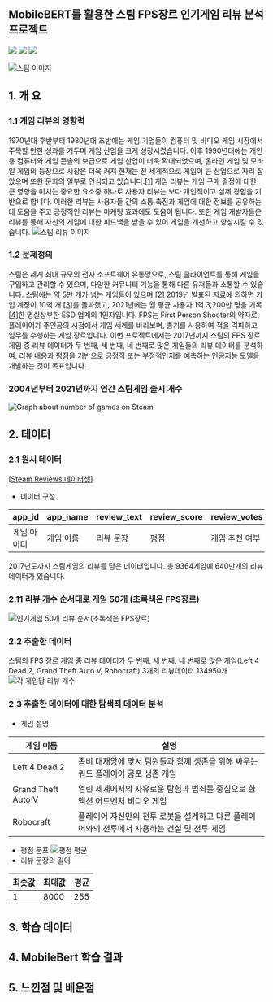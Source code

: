 ## MobileBERT를 활용한 스팀 FPS장르 인기게임 리뷰 분석 프로젝트
<!--
badge icon 참고 사이트
https://github.com/danmadeira/simple-icon-badges
-->
<img src="https://img.shields.io/badge/python-%233776AB.svg?&style=for-the-badge&logo=python&logoColor=white" />
<img src="https://img.shields.io/badge/pytorch-%23EE4C2C.svg?&style=for-the-badge&logo=pytorch&logoColor=white" />
<img src="https://img.shields.io/badge/pycharm-%23000000.svg?&style=for-the-badge&logo=pycharm&logoColor=white" />

![스팀 이미지](https://github.com/rlagnldlf/Capstone_Project/assets/136410965/e65af0a2-63d4-4056-a03b-56e586b53ed1)

## 1. 개 요

### 1.1 게임 리뷰의 영향력
1970년대 후반부터 1980년대 초반에는 게임 기업들이 컴퓨터 및 비디오 게임 시장에서 주목할 만한 성과를 거두며 게임 산업을 크게 성장시켰습니다. 이후 1990년대에는 개인용 컴퓨터와 게임 콘솔의 보급으로 게임 산업이 더욱 확대되었으며, 온라인 게임 및 모바일 게임의 등장으로 시장은 더욱 커져 현재는 전 세계적으로 게임이 큰 산업으로 자리 잡았으며 또한 문화의 일부로 인식되고 있습니다.[[1](https://news.samsung.com/kr/스페셜-리포트-게임-현대인의-문화가-되다)]
게임 리뷰는 게임 구매 결정에 대한 큰 영향을 미치는 중요한 요소중 하나로 사용자 리뷰는 보다 개인적이고 실제 경험을 기반으로 합니다. 이러한 리뷰는 사용자들 간의 소통 촉진과 게임에 대한 정보를 공유하는데 도움을 주고 긍정적인 리뷰는 마케팅 효과에도 도움이 됩니다. 또한 게임 개발자들은 리뷰를 통해 자신의 게임에 대한 피드백을 받을 수 있어 게임을 개선하고 향상시킬 수 있습니다.
![스팀 리뷰 이미지](https://github.com/rlagnldlf/Capstone_Project/assets/136410965/46490ca0-a904-4589-9007-c9a2a2d9f8e1)

### 1.2 문제정의
스팀은 세계 최대 규모의 전자 소프트웨어 유통망으로, 스팀 클라이언트를 통해 게임을 구입하고 관리할 수 있으며, 다양한 커뮤니티 기능을 통해 다른 유저들과 소통할 수 있습니다. 스팀에는 약 5만 개가 넘는 게임들이 있으며  [[2](https://www.pcgamesn.com/steam/total-games)] 2019년 발표된 자료에 의하면 가입 계정이 10억 개 [[3](https://www.thegamer.com/steam-1-billion-users/)]를 돌파했고, 2021년에는 월 평균 사용자 1억 3,200만 명을 기록[[4](https://store.steampowered.com/news/group/4145017/view/3133946090937137590)]한 명실상부한 ESD 업계의 1인자입니다.
FPS는 First Person Shooter의 약자로, 플레이어가 주인공의 시점에서 게임 세계를 바라보며, 총기를 사용하여 적을 격파하고 임무를 수행하는 게임 장르입니다.
이번 프로젝트에서는 2017년까지 스팀의 FPS 장르 게임 중 리뷰 데이터가 두 번째, 세 번째, 네 번째로 많은 게임들의 리뷰 데이터를 분석하여, 리뷰 내용과 평점을 기반으로 긍정적 또는 부정적인지를 예측하는 인공지능 모델을 개발하는 것이 목표입니다.
### 2004년부터 2021년까지 연간 스팀게임 출시 개수
![Graph about number of games on Steam](https://github.com/rlagnldlf/Capstone_Project/assets/136410965/3d01467d-9bba-4586-8dcb-b3fb15956c6d)
## 2. 데이터
### 2.1 원시 데이터
[[Steam Reviews 데이터셋](https://www.kaggle.com/datasets/andrewmvd/steam-reviews)]
* 데이터 구성

| app_id | app_name | review_text | review_score | review_votes |
|--------|----------|-------------|--------------|--------------|
| 게임 아이디 | 게임 이름    | 리뷰 문장       | 평점           | 게임 추천 여부     |

2017년도까지 스팀게임의 리뷰를 담은 데이터입니다. 총 9364게임에 640만개의 리뷰 데이터가 있습니다.

### 2.11 리뷰 개수 순서대로 게임 50개 (초록색은 FPS장르)
![인기게임 50개 리뷰 순서(초록색은 FPS장르)](https://github.com/rlagnldlf/Capstone_Project/assets/136410965/6cfdf1da-ce33-4f32-b2f2-72e3d2cd0dc4)

### 2.2 추출한 데이터
스팀의 FPS 장르 게임 중 리뷰 데이터가 두 번째, 세 번째, 네 번째로 많은 게임(Left 4 Dead 2, Grand Theft Auto V, Robocraft) 3개의 리뷰데이터 134950개
![각 게임당 리뷰 개수](https://github.com/rlagnldlf/Capstone_Project/assets/136410965/5bd78c71-4bb1-49a4-b48c-6837827b2716)
### 2.3 추출한 데이터에 대한 탐색적 데이터 분석
* 게임 설명

| 게임 이름  | 설명                                                                                  |
|--------|-------------------------------------------------------------------------------------|
| Left 4 Dead 2      | 좀비 대재앙에 맞서 팀원들과 함께 생존을 위해 싸우는 쿼드 플레이어 공포 생존 게임                                      |
| Grand Theft Auto V | 열린 세계에서의 자유로운 탐험과 범죄를 중심으로 한 액션 어드벤처 비디오 게임                                |
| Robocraft  | 플레이어 자신만의 전투 로봇을 설계하고 다른 플레이어와의 전투에서 사용하는 건설 및 전투 게임             |

* 평점 분포
![평점 평균](https://github.com/rlagnldlf/Capstone_Project/assets/136410965/4da4f180-c603-4bc2-a691-242e54b3ec4f)
* 리뷰 문장의 길이
 
| 최솟값 | 최대값  | 평균  |
|-----|------|-----|
| 1 | 8000 | 255 |

## 3. 학습 데이터

## 4. MobileBert 학습 결과

## 5. 느낀점 및 배운점
